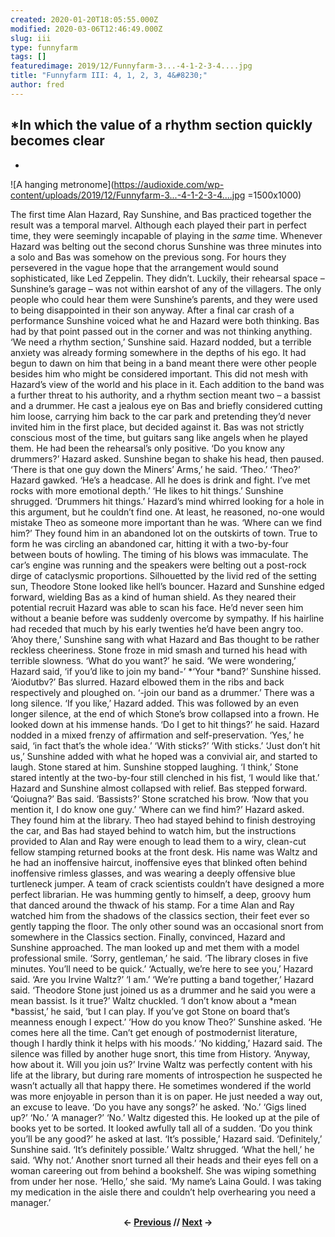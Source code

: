 ```yaml
---
created: 2020-01-20T18:05:55.000Z
modified: 2020-03-06T12:46:49.000Z
slug: iii
type: funnyfarm
tags: []
featuredimage: 2019/12/Funnyfarm-3...-4-1-2-3-4....jpg
title: "Funnyfarm III: 4, 1, 2, 3, 4&#8230;"
author: fred
---
```

## *In which the value of a rhythm section quickly becomes clear<br>
*

![A hanging metronome](<https://audioxide.com/wp-content/uploads/2019/12/Funnyfarm-3...-4-1-2-3-4....jpg> =1500x1000)

The first time Alan Hazard, Ray Sunshine, and Bas practiced together the result was a temporal marvel. Although each played their part in perfect time, they were seemingly incapable of playing in the *same* time.
Whenever Hazard was belting out the second chorus Sunshine was three minutes into a solo and Bas was somehow on the previous song. For hours they persevered in the vague hope that the arrangement would sound sophisticated, like Led Zeppelin. They didn’t. Luckily, their rehearsal space – Sunshine’s garage – was not within earshot of any of the villagers. The only people who could hear them were Sunshine’s parents, and they were used to being disappointed in their son anyway.
After a final car crash of a performance Sunshine voiced what he and Hazard were both thinking. Bas had by that point passed out in the corner and was not thinking anything.
‘We need a rhythm section,’ Sunshine said.
Hazard nodded, but a terrible anxiety was already forming somewhere in the depths of his ego. It had begun to dawn on him that being in a band meant there were other people besides him who might be considered important. This did not mesh with Hazard’s view of the world and his place in it. Each addition to the band was a further threat to his authority, and a rhythm section meant two – a bassist and a drummer.
He cast a jealous eye on Bas and briefly considered cutting him loose, carrying him back to the car park and pretending they’d never invited him in the first place, but decided against it. Bas was not strictly conscious most of the time, but guitars sang like angels when he played them. He had been the rehearsal’s only positive.
‘Do you know any drummers?’ Hazard asked.
Sunshine began to shake his head, then paused. ‘There is that one guy down the Miners’ Arms,’ he said. ‘Theo.’
‘Theo?’ Hazard gawked. ‘He’s a headcase. All he does is drink and fight. I’ve met rocks with more emotional depth.’
‘He likes to hit things.’ Sunshine shrugged. ‘Drummers hit things.’
Hazard’s mind whirred looking for a hole in this argument, but he couldn’t find one. At least, he reasoned, no-one would mistake Theo as someone more important than he was.
‘Where can we find him?’
They found him in an abandoned lot on the outskirts of town. True to form he was circling an abandoned car, hitting it with a two-by-four between bouts of howling. The timing of his blows was immaculate. The car’s engine was running and the speakers were belting out a post-rock dirge of cataclysmic proportions. Silhouetted by the livid red of the setting sun, Theodore Stone looked like hell’s bouncer.
Hazard and Sunshine edged forward, wielding Bas as a kind of human shield. As they neared their potential recruit Hazard was able to scan his face. He’d never seen him without a beanie before was suddenly overcome by sympathy. If his hairline had receded that much by his early twenties he’d have been angry too.
‘Ahoy there,’ Sunshine sang with what Hazard and Bas thought to be rather reckless cheeriness.
Stone froze in mid smash and turned his head with terrible slowness.
‘What do you want?’ he said.
‘We were wondering,’ Hazard said, ‘if you’d like to join my band-’
*‘Your *band?’ Sunshine hissed.
‘Aiodutbv?’ Bas slurred.
Hazard elbowed them in the ribs and back respectively and ploughed on.
‘-join our band as a drummer.’
There was a long silence. ‘If you like,’ Hazard added.
This was followed by an even longer silence, at the end of which Stone’s brow collapsed into a frown. He looked down at his immense hands.
‘Do I get to hit things?’ he said.
Hazard nodded in a mixed frenzy of affirmation and self-preservation. ‘Yes,’ he said, ‘in fact that’s the whole idea.’
‘With sticks?’
‘With sticks.’
‘Just don’t hit us,’ Sunshine added with what he hoped was a convivial air, and started to laugh. Stone stared at him. Sunshine stopped laughing.
‘I think,’ Stone stared intently at the two-by-four still clenched in his fist, ‘I would like that.’
Hazard and Sunshine almost collapsed with relief. Bas stepped forward.
‘Qoiugna?’ Bas said.
‘Bassists?’ Stone scratched his brow. ‘Now that you mention it, I do know one guy.’
‘Where can we find him?’ Hazard asked.
They found him at the library. Theo had stayed behind to finish destroying the car, and Bas had stayed behind to watch him, but the instructions provided to Alan and Ray were enough to lead them to a wiry, clean-cut fellow stamping returned books at the front desk.
His name was Waltz and he had an inoffensive haircut, inoffensive eyes that blinked often behind inoffensive rimless glasses, and was wearing a deeply offensive blue turtleneck jumper. A team of crack scientists couldn’t have designed a more perfect librarian.
He was humming gently to himself, a deep, groovy hum that danced around the thwack of his stamp. For a time Alan and Ray watched him from the shadows of the classics section, their feet ever so gently tapping the floor.
The only other sound was an occasional snort from somewhere in the Classics section.
Finally, convinced, Hazard and Sunshine approached. The man looked up and met them with a model professional smile.
‘Sorry, gentleman,’ he said. ‘The library closes in five minutes. You’ll need to be quick.’
‘Actually, we’re here to see you,’ Hazard said. ‘Are you Irvine Waltz?’
‘I am.’
‘We’re putting a band together,’ Hazard said. ‘Theodore Stone just joined us as a drummer and he said you were a mean bassist. Is it true?’
Waltz chuckled. ‘I don’t know about a *mean *bassist,’ he said, ‘but I can play. If you’ve got Stone on board that’s meanness enough I expect.’
‘How do you know Theo?’ Sunshine asked.
‘He comes here all the time. Can’t get enough of postmodernist literature, though I hardly think it helps with his moods.’
‘No kidding,’ Hazard said. The silence was filled by another huge snort, this time from History. ‘Anyway, how about it. Will you join us?’
Irvine Waltz was perfectly content with his life at the library, but during rare moments of introspection he suspected he wasn’t actually all that happy there. He sometimes wondered if the world was more enjoyable in person than it is on paper. He just needed a way out, an excuse to leave.
‘Do you have any songs?’ he asked.
‘No.’
‘Gigs lined up?’
‘No.’
‘A manager?’
‘No.’
Waltz digested this. He looked up at the pile of books yet to be sorted. It looked awfully tall all of a sudden. ‘Do you think you’ll be any good?’ he asked at last.
‘It’s possible,’ Hazard said.
‘Definitely,’ Sunshine said. ‘It’s definitely possible.’
Waltz shrugged.
‘What the hell,’ he said. ‘Why not.’
Another snort turned all their heads and their eyes fell on a woman careering out from behind a bookshelf. She was wiping something from under her nose.
‘Hello,’ she said. ‘My name’s Laina Gould. I was taking my medication in the aisle there and couldn’t help overhearing you need a manager.’

<center><strong></strong><p><strong>← <a href="https://audioxide.com/funnyfarm/ii/">Previous</a> // <a href="https://audioxide.com/funnyfarm/iv/">Next</a> →</strong></p></center>